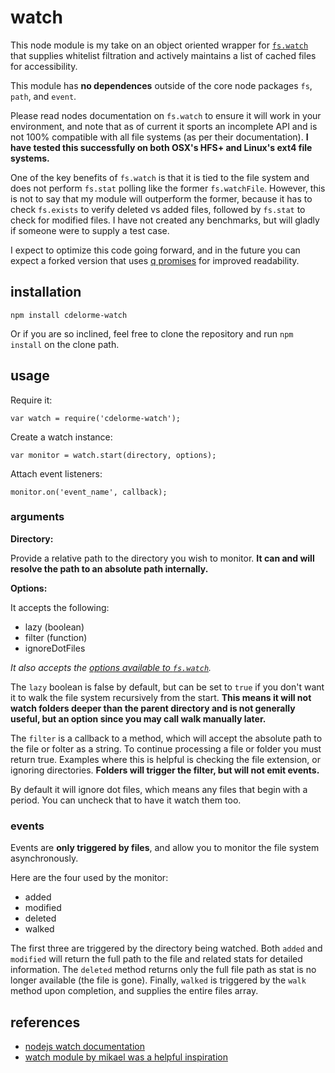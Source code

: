 
# watch

This node module is my take on an object oriented wrapper for [`fs.watch`](http://nodejs.org/docs/latest/api/fs.html#fs_fs_watch_filename_options_listener) that supplies whitelist filtration and actively maintains a list of cached files for accessibility.

This module has **no dependences** outside of the core node packages `fs`, `path`, and `event`.

Please read nodes documentation on `fs.watch` to ensure it will work in your environment, and note that as of current it sports an incomplete API and is not 100% compatible with all file systems (as per their documentation).  **I have tested this successfully on both OSX's HFS+ and Linux's ext4 file systems.**

One of the key benefits of `fs.watch` is that it is tied to the file system and does not perform `fs.stat` polling like the former `fs.watchFile`.  However, this is not to say that my module will outperform the former, because it has to check `fs.exists` to verify deleted vs added files, followed by `fs.stat` to check for modified files.  I have not created any benchmarks, but will gladly if someone were to supply a test case.

I expect to optimize this code going forward, and in the future you can expect a forked version that uses [q promises](https://github.com/kriskowal/q) for improved readability.


## installation

    npm install cdelorme-watch

Or if you are so inclined, feel free to clone the repository and run `npm install` on the clone path.


## usage

Require it:

    var watch = require('cdelorme-watch');

Create a watch instance:

    var monitor = watch.start(directory, options);

Attach event listeners:

    monitor.on('event_name', callback);


### arguments

**Directory:**

Provide a relative path to the directory you wish to monitor.  **It can and will resolve the path to an absolute path internally.**


**Options:**

It accepts the following:

- lazy (boolean)
- filter (function)
- ignoreDotFiles

_It also accepts the [options available to `fs.watch`](http://nodejs.org/docs/latest/api/fs.html#fs_fs_watch_filename_options_listener)._

The `lazy` boolean is false by default, but can be set to `true` if you don't want it to walk the file system recursively from the start.  **This means it will not watch folders deeper than the parent directory and is not generally useful, but an option since you may call walk manually later.**

The `filter` is a callback to a method, which will accept the absolute path to the file or folter as a string.  To continue processing a file or folder you must return true.  Examples where this is helpful is checking the file extension, or ignoring directories.  **Folders will trigger the filter, but will not emit events.**

By default it will ignore dot files, which means any files that begin with a period.  You can uncheck that to have it watch them too.


### events

Events are **only triggered by files**, and allow you to monitor the file system asynchronously.

Here are the four used by the monitor:

- added
- modified
- deleted
- walked

The first three are triggered by the directory being watched.  Both `added` and `modified` will return the full path to the file and related stats for detailed information.  The `deleted` method returns only the full file path as stat is no longer available (the file is gone).  Finally, `walked` is triggered by the `walk` method upon completion, and supplies the entire files array.


## references

- [nodejs watch documentation](http://nodejs.org/docs/latest/api/fs.html#fs_fs_watch_filename_options_listener)
- [watch module by mikael was a helpful inspiration](https://github.com/mikeal/watch)
